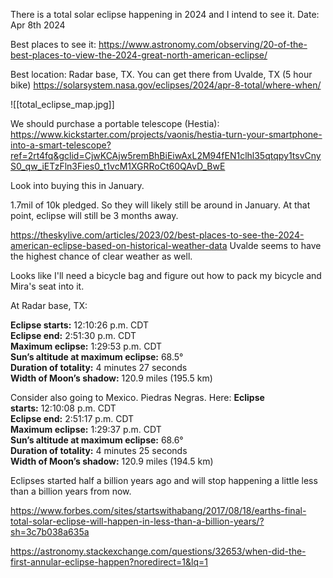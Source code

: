 There is a total solar eclipse happening in 2024 and I intend to see it.
Date: Apr 8th 2024

Best places to see it: https://www.astronomy.com/observing/20-of-the-best-places-to-view-the-2024-great-north-american-eclipse/

Best location: Radar base, TX. You can get there from Uvalde, TX (5 hour bike)
https://solarsystem.nasa.gov/eclipses/2024/apr-8-total/where-when/

![[total_eclipse_map.jpg]]

We should purchase a portable telescope (Hestia): https://www.kickstarter.com/projects/vaonis/hestia-turn-your-smartphone-into-a-smart-telescope?ref=2rt4fq&gclid=CjwKCAjw5remBhBiEiwAxL2M94fEN1clhl35qtqpy1tsvCnyS0_qw_iETzFln3Fies0_t1vcM1XGRRoCt60QAvD_BwE

Look into buying this in January.

1.7mil of 10k pledged. So they will likely still be around in January.
At that point, eclipse will still be 3 months away.

https://theskylive.com/articles/2023/02/best-places-to-see-the-2024-american-eclipse-based-on-historical-weather-data
Uvalde seems to have the highest chance of clear weather as well.

Looks like I'll need a bicycle bag and figure out how to pack my bicycle and Mira's seat into it.

At Radar base, TX:

**Eclipse starts:** 12:10:26 p.m. CDT  
**Eclipse end:** 2:51:30 p.m. CDT  
**Maximum eclipse:** 1:29:53 p.m. CDT  
**Sun’s altitude at maximum eclipse:** 68.5°  
**Duration of totality:** 4 minutes 27 seconds  
**Width of Moon’s shadow:** 120.9 miles (195.5 km)

Consider also going to Mexico.
Piedras Negras.
Here:
**Eclipse starts:** 12:10:08 p.m. CDT  
**Eclipse end:** 2:51:17 p.m. CDT  
**Maximum eclipse:** 1:29:37 p.m. CDT  
**Sun’s altitude at maximum eclipse:** 68.6°  
**Duration of totality:** 4 minutes 25 seconds  
**Width of Moon’s shadow:** 120.9 miles (194.5 km)

Eclipses started half a billion years ago and will stop happening a little less than a billion years from now.

https://www.forbes.com/sites/startswithabang/2017/08/18/earths-final-total-solar-eclipse-will-happen-in-less-than-a-billion-years/?sh=3c7b038a635a

https://astronomy.stackexchange.com/questions/32653/when-did-the-first-annular-eclipse-happen?noredirect=1&lq=1
